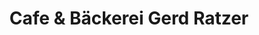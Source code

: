---
title: "Cafe & Bäckerei Gerd Ratzer"
url: /wuenschendorf-elster/cafe-und-baeckerei-gerd-ratzer/
shop: Bäckerei
---